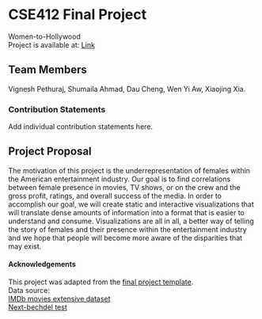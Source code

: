 # CSE412 Final Project
Women-to-Hollywood\
Project is available at: [Link](https://cse412-21sp.github.io/Women-to-Hollywood/)

## Team Members
Vignesh Pethuraj, Shumaila Ahmad, Dau Cheng, Wen Yi Aw, Xiaojing Xia.


### Contribution Statements

Add individual contribution statements here.

## Project Proposal

The motivation of this project is the underrepresentation of females within the American entertainment industry. Our goal is to find correlations between female presence in movies, TV shows, or on the crew and the gross profit, ratings, and overall success of the media. In order to accomplish our goal, we will create static and interactive visualizations that will translate dense amounts of information into a format that is easier to understand and consume. Visualizations are all in all, a better way of telling the story of females and their presence within the entertainment industry and we hope that people will become more aware of the disparities that may exist.


#### Acknowledgements

This project was adapted from the [final project template](https://github.com/cse412-21sp/Final-Project-Template).\
Data source:\
[IMDb movies extensive dataset](https://www.kaggle.com/stefanoleone992/imdb-extensive-dataset)\
[Next-bechdel test](https://github.com/fivethirtyeight/data/tree/master/next-bechdel)
